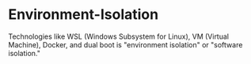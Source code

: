 # Environment-Isolation
Technologies like WSL (Windows Subsystem for Linux), VM (Virtual Machine), Docker, and dual boot is "environment isolation" or "software isolation."
